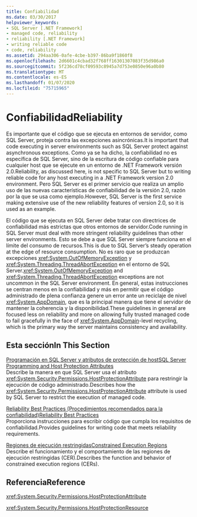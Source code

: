 ```yaml
---
title: Confiabilidad
ms.date: 03/30/2017
helpviewer_keywords:
- SQL Server [.NET Framework]
- managed code, reliability
- reliability [.NET Framework]
- writing reliable code
- code, reliability
ms.assetid: 294aa306-0afe-4cbe-b397-86ba9f1860f8
ms.openlocfilehash: 2d6601c4cbad32f768ff16301307083f35d986a0
ms.sourcegitcommit: 5f236cd78cf09593c8945a7d753e0850e96a0b80
ms.translationtype: MT
ms.contentlocale: es-ES
ms.lasthandoff: 01/07/2020
ms.locfileid: "75715965"
---
```

# <a name="reliability"></a><span data-ttu-id="bfb9b-102">Confiabilidad</span><span class="sxs-lookup"><span data-stu-id="bfb9b-102">Reliability</span></span>
<span data-ttu-id="bfb9b-103">Es importante que el código que se ejecuta en entornos de servidor, como SQL Server, proteja contra las excepciones asincrónicas.</span><span class="sxs-lookup"><span data-stu-id="bfb9b-103">It is important that code executing in server environments such as SQL Server protect against asynchronous exceptions.</span></span> <span data-ttu-id="bfb9b-104">Como ya se ha dicho, la confiabilidad no es específica de SQL Server, sino de la escritura de código confiable para cualquier host que se ejecute en un entorno de .NET Framework versión 2.0.</span><span class="sxs-lookup"><span data-stu-id="bfb9b-104">Reliability, as discussed here, is not specific to SQL Server but to writing reliable code for any host executing in a .NET Framework version 2.0 environment.</span></span> <span data-ttu-id="bfb9b-105">Pero SQL Server es el primer servicio que realiza un amplio uso de las nuevas características de confiabilidad de la versión 2.0, razón por la que se usa como ejemplo.</span><span class="sxs-lookup"><span data-stu-id="bfb9b-105">However, SQL Server is the first service making extensive use of the new reliability features of version 2.0, so it is used as an example.</span></span>  
  
 <span data-ttu-id="bfb9b-106">El código que se ejecuta en SQL Server debe tratar con directrices de confiabilidad más estrictas que otros entornos de servidor.</span><span class="sxs-lookup"><span data-stu-id="bfb9b-106">Code running in SQL Server must deal with more stringent reliability guidelines than other server environments.</span></span> <span data-ttu-id="bfb9b-107">Esto se debe a que SQL Server siempre funciona en el límite del consumo de recursos.</span><span class="sxs-lookup"><span data-stu-id="bfb9b-107">This is due to SQL Server’s steady operation at the edge of resource consumption.</span></span>  <span data-ttu-id="bfb9b-108">No es raro que se produzcan excepciones <xref:System.OutOfMemoryException> y <xref:System.Threading.ThreadAbortException> en el entorno de SQL Server.</span><span class="sxs-lookup"><span data-stu-id="bfb9b-108"><xref:System.OutOfMemoryException> and <xref:System.Threading.ThreadAbortException> exceptions are not uncommon in the SQL Server environment.</span></span> <span data-ttu-id="bfb9b-109">En general, estas instrucciones se centran menos en la confiabilidad y más en permitir que el código administrado de plena confianza genere un error ante un reciclaje de nivel <xref:System.AppDomain>, que es la principal manera que tiene el servidor de mantener la coherencia y la disponibilidad.</span><span class="sxs-lookup"><span data-stu-id="bfb9b-109">These guidelines in general are focused less on reliability and more on allowing fully trusted managed code to fail gracefully in the face of <xref:System.AppDomain>-level recycling, which is the primary way the server maintains consistency and availability.</span></span>  
  
## <a name="in-this-section"></a><span data-ttu-id="bfb9b-110">Esta sección</span><span class="sxs-lookup"><span data-stu-id="bfb9b-110">In This Section</span></span>  
 [<span data-ttu-id="bfb9b-111">Programación en SQL Server y atributos de protección de host</span><span class="sxs-lookup"><span data-stu-id="bfb9b-111">SQL Server Programming and Host Protection Attributes</span></span>](sql-server-programming-and-host-protection-attributes.md)  
 <span data-ttu-id="bfb9b-112">Describe la manera en que SQL Server usa el atributo <xref:System.Security.Permissions.HostProtectionAttribute> para restringir la ejecución de código administrado.</span><span class="sxs-lookup"><span data-stu-id="bfb9b-112">Describes how the <xref:System.Security.Permissions.HostProtectionAttribute> attribute is used by SQL Server to restrict the execution of managed code.</span></span>  
  
 [<span data-ttu-id="bfb9b-113">Reliability Best Practices (Procedimientos recomendados para la confiabilidad)</span><span class="sxs-lookup"><span data-stu-id="bfb9b-113">Reliability Best Practices</span></span>](reliability-best-practices.md)  
 <span data-ttu-id="bfb9b-114">Proporciona instrucciones para escribir código que cumpla los requisitos de confiabilidad.</span><span class="sxs-lookup"><span data-stu-id="bfb9b-114">Provides guidelines for writing code that meets reliability requirements.</span></span>  
  
 [<span data-ttu-id="bfb9b-115">Regiones de ejecución restringidas</span><span class="sxs-lookup"><span data-stu-id="bfb9b-115">Constrained Execution Regions</span></span>](constrained-execution-regions.md)  
 <span data-ttu-id="bfb9b-116">Describe el funcionamiento y el comportamiento de las regiones de ejecución restringidas (CER).</span><span class="sxs-lookup"><span data-stu-id="bfb9b-116">Describes the function and behavior of constrained execution regions (CERs).</span></span>  
  
## <a name="reference"></a><span data-ttu-id="bfb9b-117">Referencia</span><span class="sxs-lookup"><span data-stu-id="bfb9b-117">Reference</span></span>  
 <xref:System.Security.Permissions.HostProtectionAttribute>  
  
 <xref:System.Security.Permissions.HostProtectionResource>
